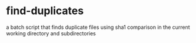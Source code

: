 # find-duplicates
a batch script that finds duplicate files using sha1 comparison in the current working directory and subdirectories
